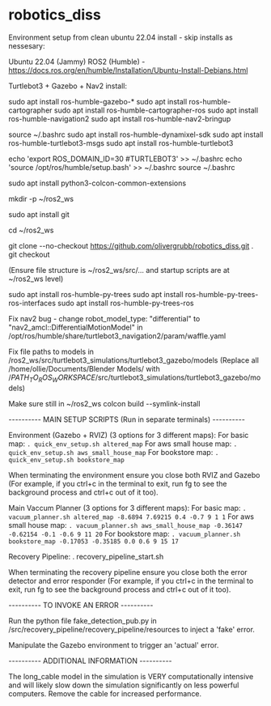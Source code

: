 # robotics_diss

Environment setup from clean ubuntu 22.04 install - skip installs as nessesary:

Ubuntu 22.04 (Jammy)
ROS2 (Humble) - https://docs.ros.org/en/humble/Installation/Ubuntu-Install-Debians.html

Turtlebot3 + Gazebo + Nav2 install:

sudo apt install ros-humble-gazebo-*
sudo apt install ros-humble-cartographer
sudo apt install ros-humble-cartographer-ros
sudo apt install ros-humble-navigation2
sudo apt install ros-humble-nav2-bringup

source ~/.bashrc
sudo apt install ros-humble-dynamixel-sdk
sudo apt install ros-humble-turtlebot3-msgs
sudo apt install ros-humble-turtlebot3

echo 'export ROS_DOMAIN_ID=30 #TURTLEBOT3' >> ~/.bashrc
echo 'source /opt/ros/humble/setup.bash' >> ~/.bashrc
source ~/.bashrc

sudo apt install python3-colcon-common-extensions

mkdir -p ~/ros2_ws

sudo apt install git

cd ~/ros2_ws

git clone --no-checkout https://github.com/olivergrubb/robotics_diss.git .
git checkout

(Ensure file structure is ~/ros2_ws/src/... and startup scripts are at ~/ros2_ws level)

sudo apt install ros-humble-py-trees
sudo apt install ros-humble-py-trees-ros-interfaces
sudo apt install ros-humble-py-trees-ros

Fix nav2 bug - change robot_model_type: "differential" to "nav2_amcl::DifferentialMotionModel" in /opt/ros/humble/share/turtlebot3_navigation2/param/waffle.yaml

Fix file paths to models in /ros2_ws/src/turtlebot3_simulations/turtlebot3_gazebo/models
(Replace all /home/ollie/Documents/Blender Models/ with /$PATH_TO_ROS_WORKSPACE$/src/turtlebot3_simulations/turtlebot3_gazebo/models)

Make sure still in ~/ros2_ws
colcon build --symlink-install

---------- MAIN SETUP SCRIPTS (Run in separate terminals) ----------

Environment (Gazebo + RVIZ) (3 options for 3 different maps):
For basic map: ```. quick_env_setup.sh altered_map```
For aws small house map: ```. quick_env_setup.sh aws_small_house_map```
For bookstore map: ```. quick_env_setup.sh bookstore_map```

When terminating the environment ensure you close both RVIZ and Gazebo (For example, if you ctrl+c in the terminal to exit, run fg to see the background process and ctrl+c out of it too).

Main Vaccum Planner (3 options for 3 different maps):
For basic map: ```. vacuum_planner.sh altered_map -8.6894 7.69215 0.4 -0.7 9 1 1```
For aws small house map: ```. vacuum_planner.sh aws_small_house_map -0.36147 -0.62154 -0.1 -0.6 9 11 20```
For bookstore map: ```. vacuum_planner.sh bookstore_map -0.17053 -0.35185 0.0 0.6 9 15 17```

Recovery Pipeline:
. recovery_pipeline_start.sh

When terminating the recovery pipeline ensure you close both the error detector and error responder (For example, if you ctrl+c in the terminal to exit, run fg to see the background process and ctrl+c out of it too).


---------- TO INVOKE AN ERROR ----------

Run the python file fake_detection_pub.py in /src/recovery_pipeline/recovery_pipeline/resources to inject a 'fake' error.

Manipulate the Gazebo environment to trigger an 'actual' error.



---------- ADDITIONAL INFORMATION ----------

The long_cable model in the simulation is VERY computationally intensive and will likely slow down the simulation significantly on less powerful computers. Remove the cable for increased performance.
